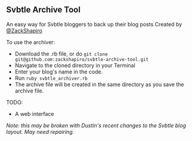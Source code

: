## Svbtle Archive Tool
An easy way for Svbtle bloggers to back up their blog posts
Created by [@ZackShapiro](http://twitter.com/zackshapiro)

To use the archiver:
- Download the .rb file, or do `git clone git@github.com:zackshapiro/svbtle-archive-tool.git`
- Navigate to the cloned directory in your Terminal
- Enter your blog's name in the code.
- Run `ruby svbtle_archiver.rb`
- The archive file will be created in the same directory as you save the archive file.

TODO: 
- A web interface

*Note: this may be broken with Dustin's recent changes to the Svbtle blog layout. May need repairing.*
